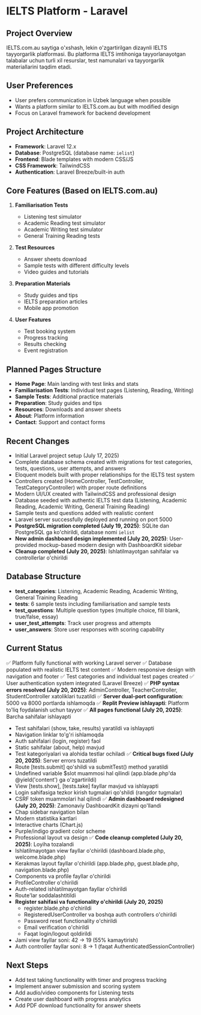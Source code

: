 # IELTS Platform - Laravel

## Project Overview
IELTS.com.au saytiga o'xshash, lekin o'zgartirilgan dizaynli IELTS tayyorgarlik platformasi. Bu platforma IELTS imtihoniga tayyorlanayotgan talabalar uchun turli xil resurslar, test namunalari va tayyorgarlik materiallarini taqdim etadi.

## User Preferences
- User prefers communication in Uzbek language when possible
- Wants a platform similar to IELTS.com.au but with modified design
- Focus on Laravel framework for backend development

## Project Architecture
- **Framework**: Laravel 12.x
- **Database**: PostgreSQL (database name: `ielist`)
- **Frontend**: Blade templates with modern CSS/JS
- **CSS Framework**: TailwindCSS
- **Authentication**: Laravel Breeze/built-in auth

## Core Features (Based on IELTS.com.au)
1. **Familiarisation Tests**
   - Listening test simulator
   - Academic Reading test simulator  
   - Academic Writing test simulator
   - General Training Reading tests

2. **Test Resources**
   - Answer sheets download
   - Sample tests with different difficulty levels
   - Video guides and tutorials

3. **Preparation Materials**
   - Study guides and tips
   - IELTS preparation articles
   - Mobile app promotion

4. **User Features** 
   - Test booking system
   - Progress tracking
   - Results checking
   - Event registration

## Planned Pages Structure
- **Home Page**: Main landing with test links and stats
- **Familiarisation Tests**: Individual test pages (Listening, Reading, Writing)
- **Sample Tests**: Additional practice materials  
- **Preparation**: Study guides and tips
- **Resources**: Downloads and answer sheets
- **About**: Platform information
- **Contact**: Support and contact forms

## Recent Changes
- Initial Laravel project setup (July 17, 2025)
- Complete database schema created with migrations for test categories, tests, questions, user attempts, and answers
- Eloquent models built with proper relationships for the IELTS test system
- Controllers created (HomeController, TestController, TestCategoryController) with proper route definitions
- Modern UI/UX created with TailwindCSS and professional design
- Database seeded with authentic IELTS test data (Listening, Academic Reading, Academic Writing, General Training Reading)
- Sample tests and questions added with realistic content
- Laravel server successfully deployed and running on port 5000
- **PostgreSQL migration completed (July 19, 2025)**: SQLite dan PostgreSQL ga ko'chirildi, database nomi `ielist`
- **New admin dashboard design implemented (July 20, 2025)**: User-provided mockup-based modern design with DashboardKit sidebar
- **Cleanup completed (July 20, 2025)**: Ishlatilmayotgan sahifalar va controllerlar o'chirildi

## Database Structure
- **test_categories**: Listening, Academic Reading, Academic Writing, General Training Reading
- **tests**: 6 sample tests including familiarisation and sample tests
- **test_questions**: Multiple question types (multiple choice, fill blank, true/false, essay)
- **user_test_attempts**: Track user progress and attempts
- **user_answers**: Store user responses with scoring capability

## Current Status
✅ Platform fully functional with working Laravel server
✅ Database populated with realistic IELTS test content
✅ Modern responsive design with navigation and footer
✅ Test categories and individual test pages created
✅ User authentication system integrated (Laravel Breeze)
✅ **PHP syntax errors resolved (July 20, 2025)**: AdminController, TeacherController, StudentController xatoliklari tuzatildi
✅ **Server dual-port configuration**: 5000 va 8000 portlarda ishlamoqda
✅ **Replit Preview ishlayapti**: Platform to'liq foydalanish uchun tayyor
✅ **All pages functional (July 20, 2025)**: Barcha sahifalar ishlayapti
  - Test sahifalari (show, take, results) yaratildi va ishlayapti
  - Navigation linklar to'g'ri ishlamoqda
  - Auth sahifalari (login, register) faol
  - Static sahifalar (about, help) mavjud
  - Test kategoriyalari va alohida testlar ochiladi
✅ **Critical bugs fixed (July 20, 2025)**: Server errors tuzatildi
  - Route [tests.submit] qo'shildi va submitTest() method yaratildi
  - Undefined variable $slot muammosi hal qilindi (app.blade.php'da @yield('content') ga o'zgartirildi)
  - View [tests.show], [tests.take] fayllar mavjud va ishlayapti
  - Login sahifasiga tezkor kirish tugmalari qo'shildi (rangdor tugmalar)
  - CSRF token muammolari hal qilindi
✅ **Admin dashboard redesigned (July 20, 2025)**: Zamonaviy DashboardKit dizayni qo'llandi
  - Chap sidebar navigation bilan
  - Modern statistika kartlari
  - Interactive charts (Chart.js)
  - Purple/indigo gradient color scheme
  - Professional layout va design
✅ **Code cleanup completed (July 20, 2025)**: Loyiha tozalandi
  - Ishlatilmayotgan view fayllar o'chirildi (dashboard.blade.php, welcome.blade.php)
  - Kerakmas layout fayllar o'chirildi (app.blade.php, guest.blade.php, navigation.blade.php)
  - Components va profile fayllar o'chirildi
  - ProfileController o'chirildi
  - Auth-related ishlatilmayotgan fayllar o'chirildi
  - Route'lar soddalashtitildi
  - **Register sahifasi va functionality o'chirildi (July 20, 2025)**
    - register.blade.php o'chirildi
    - RegisteredUserController va boshqa auth controllers o'chirildi
    - Password reset functionality o'chirildi
    - Email verification o'chirildi
    - Faqat login/logout qoldirildi
  - Jami view fayllar soni: 42 → 19 (55% kamaytirish)
  - Auth controller fayllar soni: 8 → 1 (faqat AuthenticatedSessionController)

## Next Steps
- Add test taking functionality with timer and progress tracking
- Implement answer submission and scoring system
- Add audio/video components for Listening tests
- Create user dashboard with progress analytics
- Add PDF download functionality for answer sheets